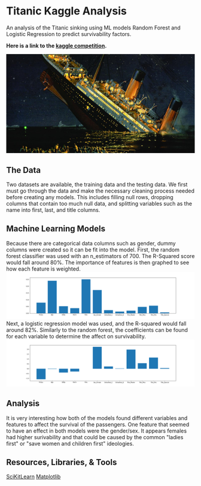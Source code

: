 # Titanic Kaggle Analysis

An analysis of the Titanic sinking using ML models Random Forest and Logistic Regression to predict survivability factors.

**Here is a link to the [kaggle competition](https://www.kaggle.com/c/titanic).**

![screenshot](imgs/titanic-ship.jpg)

## The Data
Two datasets are available, the training data and the testing data. We first must go through the data and make the necessary cleaning process needed before creating any models. This includes filling null rows, dropping columns that contain too much null data, and splitting variables such as the name into first, last, and title columns.

## Machine Learning Models
Because there are categorical data columns such as gender, dummy columns were created so it can be fit into the model. First, the random forest classifier was used with an n_estimators of 700. The R-Squared score would fall around 80%. The importance of features is then graphed to see how each feature is weighted.
![graph1](pngs/random_forest_weights.png)
Next, a logistic regression model was used, and the R-squared would fall around 82%. Similarly to the random forest, the coefficients can be found for each variable to determine the affect on survivability.
![graph2](pngs/logistic_regression_coefs.png)

## Analysis
It is very interesting how both of the models found different variables and features to affect the survival of the passengers. One feature that seemed to have an effect in both models were the gender/sex. It appears females had higher surivability and that could be caused by the common "ladies first" or "save women and children first" ideologies.

## Resources, Libraries, & Tools
[SciKitLearn](https://scikit-learn.org/stable/)
[Matplotlib](https://matplotlib.org/)